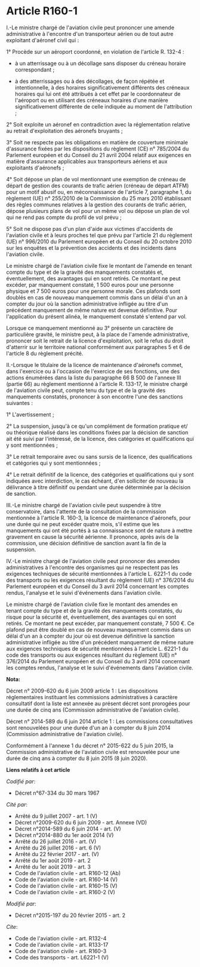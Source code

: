 # Article R160-1

I.-Le ministre chargé de l'aviation civile peut prononcer une amende administrative à l'encontre d'un transporteur aérien ou
de tout autre exploitant d'aéronef civil qui : 

1° Procède sur un aéroport coordonné, en violation de l'article R. 132-4 :

- à un atterrissage ou à un décollage sans disposer du créneau horaire correspondant ;

- à des atterrissages ou à des décollages, de façon répétée et intentionnelle, à des horaires significativement différents
des créneaux horaires qui lui ont été attribués à cet effet par le coordonnateur de l'aéroport ou en utilisant des créneaux
horaires d'une manière significativement différente de celle indiquée au moment de l'attribution ; 

2° Soit exploite un aéronef en contradiction avec la réglementation relative au retrait d'exploitation des aéronefs
bruyants ; 

3° Soit ne respecte pas les obligations en matière de couverture minimale d'assurance fixées par les dispositions du
règlement (CE) n° 785/2004 du Parlement européen et du Conseil du 21 avril 2004 relatif aux exigences en matière d'assurance
applicables aux transporteurs aériens et aux exploitants d'aéronefs ; 

4° Soit dépose un plan de vol mentionnant une exemption de créneau de départ de gestion des courants de trafic aérien
(créneau de départ ATFM) pour un motif abusif ou, en méconnaissance de l'article 7, paragraphe 1, du règlement (UE) n°
255/2010 de la Commission du 25 mars 2010 établissant des règles communes relatives à la gestion des courants de trafic
aérien, dépose plusieurs plans de vol pour un même vol ou dépose un plan de vol qui ne rend pas compte du profil de vol
prévu ; 

5° Soit ne dispose pas d'un plan d'aide aux victimes d'accidents de l'aviation civile et à leurs proches tel que prévu par
l'article 21 du règlement (UE) n° 996/2010 du Parlement européen et du Conseil du 20 octobre 2010 sur les enquêtes et la
prévention des accidents et des incidents dans l'aviation civile. 

Le ministre chargé de l'aviation civile fixe le montant de l'amende en tenant compte du type et de la gravité des manquements
constatés et, éventuellement, des avantages qui en sont retirés. Ce montant ne peut excéder, par manquement constaté, 1 500
euros pour une personne physique et 7 500 euros pour une personne morale. Ces plafonds sont doublés en cas de nouveau
manquement commis dans un délai d'un an à compter du jour où la sanction administrative infligée au titre d'un précédent
manquement de même nature est devenue définitive. Pour l'application du présent alinéa, le manquement constaté s'entend par
vol. 

Lorsque ce manquement mentionné au 3° présente un caractère de particulière gravité, le ministre peut, à la place de l'amende
administrative, prononcer soit le retrait de la licence d'exploitation, soit le refus du droit d'atterrir sur le territoire
national conformément aux paragraphes 5 et 6 de l'article 8 du règlement précité. 

II.-Lorsque le titulaire de la licence de maintenance d'aéronefs commet, dans l'exercice ou à l'occasion de l'exercice de ses
fonctions, une des actions énumérées dans la liste du paragraphe 66 B 500 de l'annexe III (partie 66) au règlement mentionné
à l'article R. 133-17, le ministre chargé de l'aviation civile peut, compte tenu du type et de la gravité des manquements
constatés, prononcer à son encontre l'une des sanctions suivantes : 

1° L'avertissement ; 

2° La suspension, jusqu'à ce qu'un complément de formation pratique et/ ou théorique réalisé dans les conditions fixées par
la décision de sanction ait été suivi par l'intéressé, de la licence, des catégories et qualifications qui y sont
mentionnées ; 

3° Le retrait temporaire avec ou sans sursis de la licence, des qualifications et catégories qui y sont mentionnées ; 

4° Le retrait définitif de la licence, des catégories et qualifications qui y sont indiquées avec interdiction, le cas
échéant, d'en solliciter de nouveau la délivrance à titre définitif ou pendant une durée déterminée par la décision de
sanction. 

III.-Le ministre chargé de l'aviation civile peut suspendre à titre conservatoire, dans l'attente de la consultation de la
commission mentionnée à l'article R. 160-3, la licence de maintenance d'aéronefs, pour une durée qui ne peut excéder quatre
mois, s'il estime que les manquements qui ont été portés à sa connaissance sont de nature à mettre gravement en cause la
sécurité aérienne. Il prononce, après avis de la commission, une décision définitive de sanction avant la fin de la
suspension. 

IV.-Le ministre chargé de l'aviation civile peut prononcer des amendes administratives à l'encontre des organismes qui ne
respectent pas les exigences techniques de sécurité mentionnées à l'article L. 6221-1 du code des transports ou les exigences
résultant du règlement (UE) n° 376/2014 du Parlement européen et du Conseil du 3 avril 2014 concernant les comptes rendus,
l'analyse et le suivi d'événements dans l'aviation civile. 

Le ministre chargé de l'aviation civile fixe le montant des amendes en tenant compte du type et de la gravité des manquements
constatés, du risque pour la sécurité et, éventuellement, des avantages qui en sont retirés. Ce montant ne peut excéder, par
manquement constaté, 7 500 €. Ce plafond peut être doublé en cas de nouveau manquement commis dans un délai d'un an à compter
du jour où est devenue définitive la sanction administrative infligée au titre d'un précédent manquement de même nature aux
exigences techniques de sécurité mentionnées à l'article L. 6221-1 du code des transports ou aux exigences résultant du
règlement (UE) n° 376/2014 du Parlement européen et du Conseil du 3 avril 2014 concernant les comptes rendus, l'analyse et le
suivi d'événements dans l'aviation civile.

**Nota:**

Décret n° 2009-620 du 6 juin 2009 article 1 : Les dispositions réglementaires instituant les commissions administratives à
caractère consultatif dont la liste est annexée au présent décret sont prorogées pour une durée de cinq ans (Commission
administrative de l'aviation civile).

Décret n° 2014-589 du 6 juin 2014 article 1 : Les commissions consultatives sont renouvelées pour une durée d'un an à compter
du 8 juin 2014 (Commission administrative de l'aviation civile).

Conformément à l'annexe 1 du décret n° 2015-622 du 5 juin 2015, la Commission administrative de l'aviation civile est
renouvelée pour une durée de cinq ans à compter du 8 juin 2015 (8 juin 2020).

**Liens relatifs à cet article**

_Codifié par_:

  - Décret n°67-334 du 30 mars 1967

_Cité par_:

  - Arrêté du 9 juillet 2007 - art. 1 (V)
  - Décret n°2009-620 du 6 juin 2009 - art. Annexe (VD)
  - Décret n°2014-589 du 6 juin 2014 - art. (V)
  - Décret n°2014-880 du 1er août 2014 (V)
  - Arrêté du 26 juillet 2016 - art. (V)
  - Arrêté du 26 juillet 2016 - art. 6 (V)
  - Arrêté du 22 février 2017 - art. (V)
  - Arrêté du 1er août 2019 - art. 2
  - Arrêté du 1er août 2019 - art. 3
  - Code de l'aviation civile - art. R160-12 (Ab)
  - Code de l'aviation civile - art. R160-14 (V)
  - Code de l'aviation civile - art. R160-15 (V)
  - Code de l'aviation civile - art. R160-2 (V)

_Modifié par_:

  - Décret n°2015-197 du 20 février 2015 - art. 2

_Cite_:

  - Code de l'aviation civile - art. R132-4
  - Code de l'aviation civile - art. R133-17
  - Code de l'aviation civile - art. R160-3
  - Code des transports - art. L6221-1 (V)
